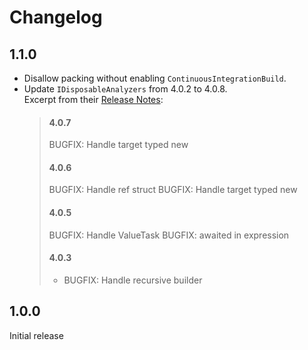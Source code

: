 # Changelog
## 1.1.0
* Disallow packing without enabling `ContinuousIntegrationBuild`.
* Update `IDisposableAnalyzers` from 4.0.2 to 4.0.8. \
  Excerpt from their [Release Notes](https://github.com/DotNetAnalyzers/IDisposableAnalyzers/blob/master/RELEASE_NOTES.md):
  > #### 4.0.7
  > BUGFIX: Handle target typed new
  >
  > #### 4.0.6
  > BUGFIX: Handle ref struct
  > BUGFIX: Handle target typed new
  >
  > #### 4.0.5
  > BUGFIX: Handle ValueTask
  > BUGFIX: awaited in expression
  >
  > ####  4.0.3
  > * BUGFIX: Handle recursive builder

## 1.0.0
Initial release
